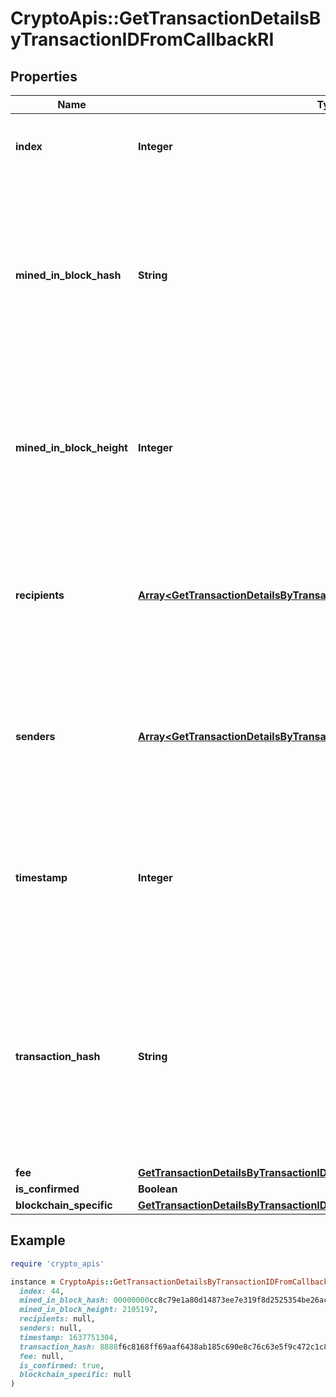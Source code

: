 # CryptoApis::GetTransactionDetailsByTransactionIDFromCallbackRI

## Properties

| Name | Type | Description | Notes |
| ---- | ---- | ----------- | ----- |
| **index** | **Integer** | Represents the index position of the transaction in the specific block. |  |
| **mined_in_block_hash** | **String** | Represents the hash of the block where this transaction was mined/confirmed for first time. The hash is defined as a cryptographic digital fingerprint made by hashing the block header twice through the SHA256 algorithm. |  |
| **mined_in_block_height** | **Integer** | Represents the hight of the block where this transaction was mined/confirmed for first time. The height is defined as the number of blocks in the blockchain preceding this specific block. |  |
| **recipients** | [**Array&lt;GetTransactionDetailsByTransactionIDFromCallbackRIRecipientsInner&gt;**](GetTransactionDetailsByTransactionIDFromCallbackRIRecipientsInner.md) | Represents a list of recipient addresses with the respective amounts. In account-based protocols like Ethereum there is only one address in this list. |  |
| **senders** | [**Array&lt;GetTransactionDetailsByTransactionIDFromCallbackRISendersInner&gt;**](GetTransactionDetailsByTransactionIDFromCallbackRISendersInner.md) | Represents a list of sender addresses with the respective amounts. In account-based protocols like Ethereum there is only one address in this list. |  |
| **timestamp** | **Integer** | Defines the exact date/time in Unix Timestamp when this transaction was mined, confirmed or first seen in Mempool, if it is unconfirmed. |  |
| **transaction_hash** | **String** | Represents the same as transactionId for account-based protocols like Ethereum, while it could be different in UTXO-based protocols like Bitcoin. E.g., in UTXO-based protocols hash is different from transactionId for SegWit transactions. |  |
| **fee** | [**GetTransactionDetailsByTransactionIDFromCallbackRIFee**](GetTransactionDetailsByTransactionIDFromCallbackRIFee.md) |  |  |
| **is_confirmed** | **Boolean** |  |  |
| **blockchain_specific** | [**GetTransactionDetailsByTransactionIDFromCallbackRIBS**](GetTransactionDetailsByTransactionIDFromCallbackRIBS.md) |  |  |

## Example

```ruby
require 'crypto_apis'

instance = CryptoApis::GetTransactionDetailsByTransactionIDFromCallbackRI.new(
  index: 44,
  mined_in_block_hash: 00000000cc8c79e1a80d14873ee7e319f8d2525354be26ace50796444a1e0764,
  mined_in_block_height: 2105197,
  recipients: null,
  senders: null,
  timestamp: 1637751304,
  transaction_hash: 8888f6c8168ff69aaf6438ab185c690e8c76c63e5f9c472c1c86f08406ea74f2,
  fee: null,
  is_confirmed: true,
  blockchain_specific: null
)
```

